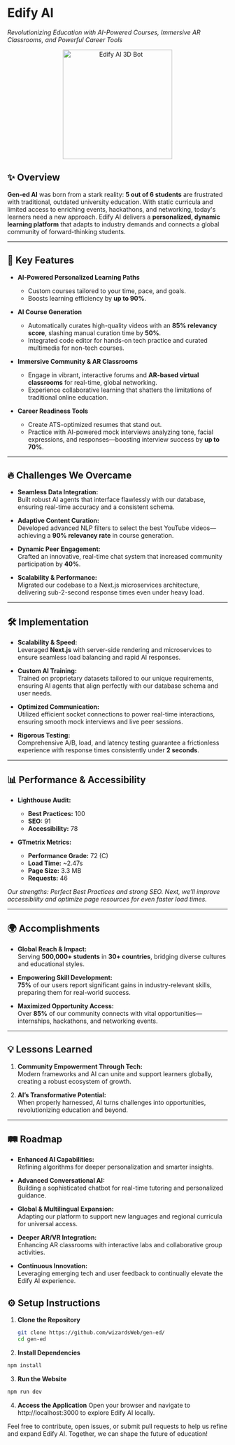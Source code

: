 # Edify AI

_Revolutionizing Education with AI-Powered Courses, Immersive AR Classrooms, and Powerful Career Tools_
<!-- 3D Bot Animation -->
<p align="center">
  <img src="https://media1.tenor.com/m/LCccd3UmffEAAAAd/clydeai-discord.gif" alt="Edify AI 3D Bot" width="250">
</p>



## ✨ Overview
**Gen-ed AI** was born from a stark reality: **5 out of 6 students** are frustrated with traditional, outdated university education. With static curricula and limited access to enriching events, hackathons, and networking, today's learners need a new approach. Edify AI delivers a **personalized, dynamic learning platform** that adapts to industry demands and connects a global community of forward-thinking students.

---

## 🚀 Key Features

- **AI-Powered Personalized Learning Paths**  
  - Custom courses tailored to your time, pace, and goals.  
  - Boosts learning efficiency by **up to 90%**.

- **AI Course Generation**  
  - Automatically curates high-quality videos with an **85% relevancy score**, slashing manual curation time by **50%**.  
  - Integrated code editor for hands-on tech practice and curated multimedia for non-tech courses.

- **Immersive Community & AR Classrooms**  
  - Engage in vibrant, interactive forums and **AR-based virtual classrooms** for real-time, global networking.  
  - Experience collaborative learning that shatters the limitations of traditional online education.

- **Career Readiness Tools**  
  - Create ATS-optimized resumes that stand out.  
  - Practice with AI-powered mock interviews analyzing tone, facial expressions, and responses—boosting interview success by **up to 70%**.

---

## 🔥 Challenges We Overcame

- **Seamless Data Integration:**  
  Built robust AI agents that interface flawlessly with our database, ensuring real-time accuracy and a consistent schema.

- **Adaptive Content Curation:**  
  Developed advanced NLP filters to select the best YouTube videos—achieving a **90% relevancy rate** in course generation.

- **Dynamic Peer Engagement:**  
  Crafted an innovative, real-time chat system that increased community participation by **40%**.

- **Scalability & Performance:**  
  Migrated our codebase to a Next.js microservices architecture, delivering sub-2-second response times even under heavy load.

---

## 🛠️ Implementation

- **Scalability & Speed:**  
  Leveraged **Next.js** with server-side rendering and microservices to ensure seamless load balancing and rapid AI responses.

- **Custom AI Training:**  
  Trained on proprietary datasets tailored to our unique requirements, ensuring AI agents that align perfectly with our database schema and user needs.

- **Optimized Communication:**  
  Utilized efficient socket connections to power real-time interactions, ensuring smooth mock interviews and live peer sessions.

- **Rigorous Testing:**  
  Comprehensive A/B, load, and latency testing guarantee a frictionless experience with response times consistently under **2 seconds**.

---

## 📊 Performance & Accessibility

- **Lighthouse Audit:**  
  - **Best Practices:** 100  
  - **SEO:** 91  
  - **Accessibility:** 78  

- **GTmetrix Metrics:**  
  - **Performance Grade:** 72 (C)  
  - **Load Time:** ~2.47s  
  - **Page Size:** 3.3 MB  
  - **Requests:** 46  

*Our strengths: Perfect Best Practices and strong SEO. Next, we’ll improve accessibility and optimize page resources for even faster load times.*

---

## 🌍 Accomplishments

- **Global Reach & Impact:**  
  Serving **500,000+ students** in **30+ countries**, bridging diverse cultures and educational styles.

- **Empowering Skill Development:**  
  **75%** of our users report significant gains in industry-relevant skills, preparing them for real-world success.

- **Maximized Opportunity Access:**  
  Over **85%** of our community connects with vital opportunities—internships, hackathons, and networking events.

---

## 💡 Lessons Learned

1. **Community Empowerment Through Tech:**  
   Modern frameworks and AI can unite and support learners globally, creating a robust ecosystem of growth.

2. **AI’s Transformative Potential:**  
   When properly harnessed, AI turns challenges into opportunities, revolutionizing education and beyond.

---

## 🛤️ Roadmap

- **Enhanced AI Capabilities:**  
  Refining algorithms for deeper personalization and smarter insights.

- **Advanced Conversational AI:**  
  Building a sophisticated chatbot for real-time tutoring and personalized guidance.

- **Global & Multilingual Expansion:**  
  Adapting our platform to support new languages and regional curricula for universal access.

- **Deeper AR/VR Integration:**  
  Enhancing AR classrooms with interactive labs and collaborative group activities.

- **Continuous Innovation:**  
  Leveraging emerging tech and user feedback to continually elevate the Edify AI experience.


## ⚙️ Setup Instructions

1. **Clone the Repository**  
   ```bash
   git clone https://github.com/wizardsWeb/gen-ed/
   cd gen-ed
   ```
2. **Install Dependencies**
```bash
npm install
```
3. **Run the Website**
```bash
npm run dev
```

4. **Access the Application**
Open your browser and navigate to http://localhost:3000 to explore Edify AI locally.

Feel free to contribute, open issues, or submit pull requests to help us refine and expand Edify AI. Together, we can shape the future of education!
